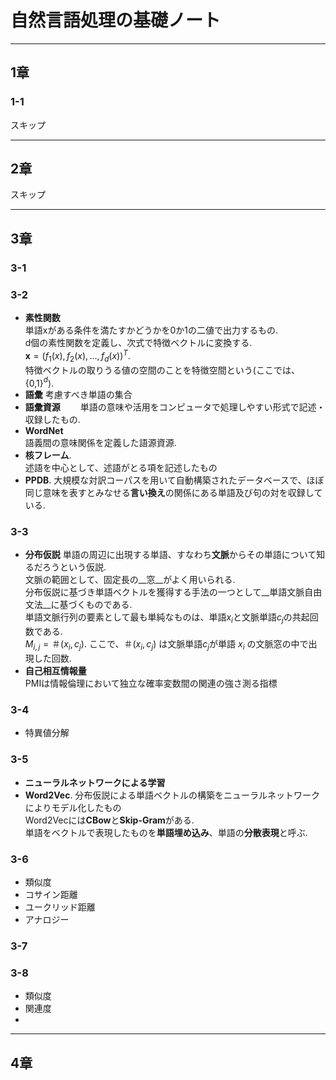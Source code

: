 # 自然言語処理の基礎ノート
***
## 1章
### 1-1
スキップ
***
## 2章
スキップ
***
## 3章
### 3-1
### 3-2
- **素性関数**   
単語xがある条件を満たすかどうかを0か1の二値で出力するもの.   
d個の素性関数を定義し、次式で特徴ベクトルに変換する.   
$\mathbf{x} = (f_1(x),f_2(x),...,f_d(x))^T$.   
特徴ベクトルの取りうる値の空間のことを特徴空間という(ここでは、 {0,1}$^d$).
- **語彙** 
  考慮すべき単語の集合
- **語彙資源**　　
  単語の意味や活用をコンピュータで処理しやすい形式で記述・収録したもの. 
- **WordNet**   
  語義間の意味関係を定義した語源資源.  
- **核フレーム**.  
  述語を中心として、述語がとる項を記述したもの
- **PPDB**. 
  大規模な対訳コーパスを用いて自動構築されたデータベースで、ほぼ同じ意味を表すとみなせる**言い換え**の関係にある単語及び句の対を収録している. 
### 3-3
- **分布仮説** 
  単語の周辺に出現する単語、すなわち**文脈**からその単語について知るだろうという仮説.  
  文脈の範囲として、固定長の__窓__がよく用いられる.  
  分布仮説に基づき単語ベクトルを獲得する手法の一つとして__単語文脈自由文法__に基づくものである.  
  単語文脈行列の要素として最も単純なものは、単語$x_i$と文脈単語$c_j$の共起回数である.  
  $M_{i,j} = ＃(x_i,c_j)$. 
  ここで、＃$(x_i,c_j)$ は文脈単語$c_j$が単語 $x_i$ の文脈窓の中で出現した回数.
- **自己相互情報量**  
  PMIは情報倫理において独立な確率変数間の関連の強さ測る指標
### 3-4
- 特異値分解
### 3-5
- __ニューラルネットワークによる学習__
- __Word2Vec__. 
  分布仮説による単語ベクトルの構築をニューラルネットワークによりモデル化したもの  
  Word2Vecには**CBow**と**Skip-Gram**がある.  
  単語をベクトルで表現したものを**単語埋め込み**、単語の**分散表現**と呼ぶ.  
  
  
### 3-6
- 類似度
- コサイン距離
- ユークリッド距離
- アナロジー
### 3-7
### 3-8
- 類似度
- 関連度
- 
***
## 4章
